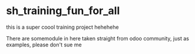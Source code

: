 # sh_training_fun_for_all
this is a super coool training project hehehehe

There are somemodule in here taken straight from odoo community, just as examples, please don't sue me
